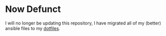 # Now Defunct

I will no longer be updating this repository, I have migrated all of my (better) ansible files to my [dotfiles](https://github.com/LukeFlynn/dotfiles).

